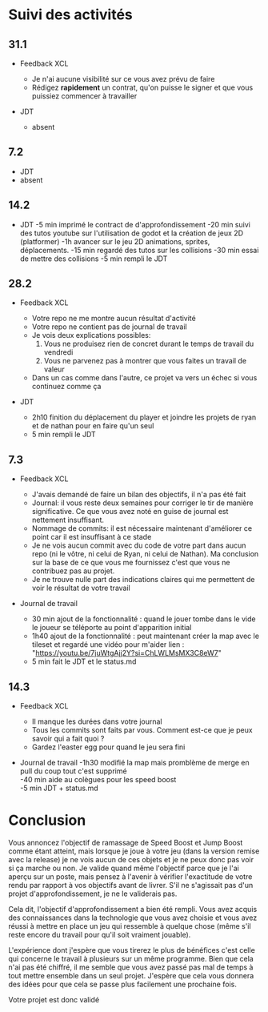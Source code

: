 # Suivi des activités

## 31.1

- Feedback XCL
    - Je n'ai aucune visibilité sur ce vous avez prévu de faire
    - Rédigez **rapidement** un contrat, qu'on puisse le signer et que vous puissiez commencer à travailler

- JDT
  - absent     

## 7.2
- JDT
 - absent 
    


## 14.2
- JDT
  -5 min imprimé le contract de d'approfondissement
  -20 min suivi des tutos youtube sur l'utilisation de godot et la création de jeux 2D (platformer)
  -1h avancer sur le jeu 2D animations, sprites, déplacements.
  -15 min regardé des tutos sur les collisions 
  -30 min essai de mettre des collisions
  -5 min rempli le JDT

## 28.2

- Feedback XCL
    - Votre repo ne me montre aucun résultat d'activité
    - Votre repo ne contient pas de journal de travail
    - Je vois deux explications possibles:
        1. Vous ne produisez rien de concret durant le temps de travail du vendredi
        1. Vous ne parvenez pas à montrer que vous faites un travail de valeur
    - Dans un cas comme dans l'autre, ce projet va vers un échec si vous continuez comme ça

- JDT
  - 2h10 finition du déplacement du player et joindre les projets de ryan et de nathan pour en faire qu'un seul
  - 5 min rempli le JDT


## 7.3

- Feedback XCL
    - J'avais demandé de faire un bilan des objectifs, il n'a pas été fait
    - Journal: il vous reste deux semaines pour corriger le tir de manière significative. Ce que vous avez noté en guise de journal est nettement insuffisant.
    - Nommage de commits: il est nécessaire maintenant d'améliorer ce point car il est insuffisant à ce stade
    - Je ne vois aucun commit avec du code de votre part dans aucun repo (ni le vôtre, ni celui de Ryan, ni celui de Nathan). Ma conclusion sur la base de ce que vous me fournissez c'est que vous ne contribuez pas au projet.
    - Je ne trouve nulle part des indications claires qui me permettent de voir le résultat de votre travail

- Journal de travail
  - 30 min ajout de la fonctionnalité : quand le jouer tombe dans le vide le joueur se téléporte au point d'apparition initial
  - 1h40 ajout de la fonctionnalité : peut maintenant créer la map avec le tileset et regardé une vidéo pour m'aider lien : "https://youtu.be/7juWtgAjj2Y?si=ChLWLMsMX3C8eW7"
  - 5 min fait le JDT et le status.md


## 14.3

- Feedback XCL
    - Il manque les durées dans votre journal
    - Tous les commits sont faits par vous. Comment est-ce que je peux savoir qui a fait quoi ?
    - Gardez l'easter egg pour quand le jeu sera fini

- Journal de travail
    -1h30 modifié la map mais promblème de merge en pull du coup tout c'est supprimé  
    -40 min aide au colègues pour les speed boost  
    -5 min JDT + status.md

# Conclusion

Vous annoncez l'objectif de ramassage de Speed Boost et Jump Boost comme étant atteint, mais lorsque je joue à votre jeu (dans la version remise avec la release) je ne vois aucun de ces objets et je ne peux donc pas voir si ça marche ou non. Je valide quand même l'objectif parce que je l'ai aperçu sur un poste, mais pensez à l'avenir à vérifier l'exactitude de votre rendu par rapport à vos objectifs avant de livrer. S'il ne s'agissait pas d'un projet d'approfondissement, je ne le validerais pas.

Cela dit, l'objectif d'approfondissement a bien été rempli. Vous avez acquis des connaissances dans la technologie que vous avez choisie et vous avez réussi à mettre en place un jeu qui ressemble à quelque chose (même s'il reste encore du travail pour qu'il soit vraiment jouable).

L'expérience dont j'espère que vous tirerez le plus de bénéfices c'est celle qui concerne le travail à plusieurs sur un même programme. Bien que cela n'ai pas été chiffré, il me semble que vous avez passé pas mal de temps à tout mettre ensemble dans un seul projet. J'espère que cela vous donnera des idées pour que cela se passe plus facilement une prochaine fois.

Votre projet est donc validé

